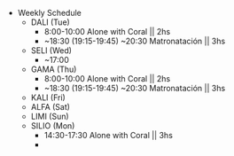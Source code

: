 - Weekly Schedule
	- DALI (Tue)
		- 8:00-10:00 Alone with Coral || 2hs
		- ~18:30 (19:15-19:45) ~20:30 Matronatación || 3hs
	- SELI (Wed)
		- ~17:00
	- GAMA (Thu)
		- 8:00-10:00 Alone with Coral || 2hs
		- ~18:30 (19:15-19:45) ~20:30 Matronatación || 3hs
	- KALI (Fri)
	- ALFA (Sat)
	- LIMI (Sun)
	- SILIO (Mon)
		- 14:30-17:30 Alone with Coral || 3hs
		-